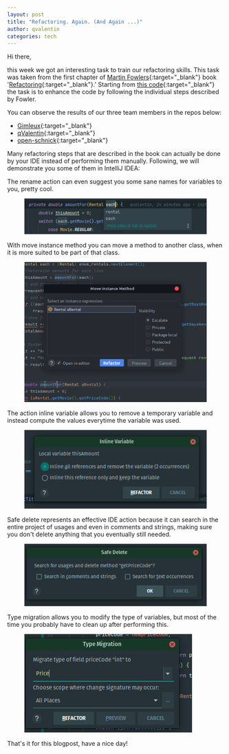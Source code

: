 ```yaml
---
layout: post  
title: "Refactoring. Again. (And Again ...)"  
author: qvalentin  
categories: tech
---
```


Hi there,

this week we got an interesting task to train our refactoring skills. This task was taken from the first chapter of [Martin Fowlers](https://martinfowler.com/){:target="_blank"} book '[Refactoring](https://bookshop.org/books/refactoring-improving-the-design-of-existing-code/9780134757599){:target="_blank"}.' Starting
from [this code](https://github.com/gnilkreb/Fowler/tree/c0e1c7a21a5335d7e475c2c795ed77deec37b776){:target="_blank"} the task is to enhance the code by following the individual steps described by Fowler.

You can observe the results of our three team members in the repos below:

* [Gimleux](https://github.com/ExperimentsByFileFighter/Gimleux-Refactoring_Task/){:target="_blank"}
* [qValentin](https://github.com/ExperimentsByFileFighter/qFowler){:target="_blank"}
* [open-schnick](https://github.com/ExperimentsByFileFighter/Open-Fowler){:target="_blank"}

Many refactoring steps that are described in the book can actually be done by your IDE instead of performing them manually. Following, we will demonstrate you some of them in IntelliJ IDEA:

The rename action can even suggest you some sane names for variables to you, pretty cool.
<figure>
<img src="/assets/images/blog-16/rename.png"/>
</figure>
With move instance method you can move a method to another class, when it is more suited to be part of that class.
<figure>
<img src="/assets/images/blog-16/move.png"/>
</figure>
The action inline variable allows you to remove a temporary variable and instead compute the values everytime the variable was used.
<figure>
<img src="/assets/images/blog-16/inlineVar.png"/>
</figure>
Safe delete represents an effective IDE action because it can search in the entire project of usages and even in comments and strings, making sure you don't delete anything that you eventually still needed.
<figure>
<img src="/assets/images/blog-16/delete.png"/>
</figure>
Type migration allows you to modify the type of variables, but most of the time you probably have to clean up after performing this.
<figure>
<img src="/assets/images/blog-16/TypeMigration.png"/>
</figure> 



That's it for this blogpost, have a nice day!
